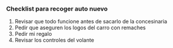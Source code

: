 ### Checklist para recoger auto nuevo

1. Revisar que todo funcione antes de sacarlo de la concesinaria
2. Pedir que aseguren los logos del carro con remaches
3. Pedir mi regalo
4. Revisar los controles del volante
